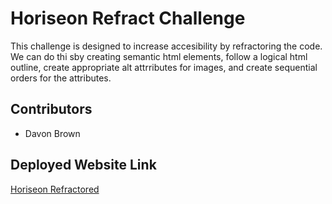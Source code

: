 # Horiseon Refract Challenge

This challenge is designed to increase accesibility by refractoring the code. We can do thi sby creating semantic html elements, follow a logical html outline, create appropriate alt attrributes for images, and create sequential orders for the attributes. 

## Contributors

- Davon Brown

## Deployed Website Link
 
 [Horiseon Refractored](index.html)



